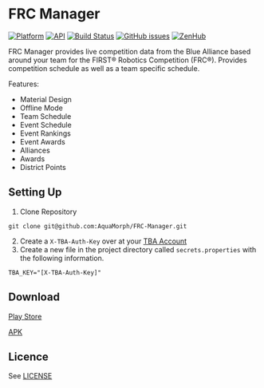 ﻿# FRC Manager
[![Platform](https://img.shields.io/badge/platform-android-green.svg)](http://developer.android.com/index.html)
[![API](https://img.shields.io/badge/API-15%2B-brightgreen.svg?style=flat)](https://android-arsenal.com/api?level=15)
[![Build Status](https://ci.cacolglazier.com/job/FRC-Manager/badge/icon)](https://ci.cacolglazier.com/job/FRC-Manager/)
[![GitHub issues](https://img.shields.io/github/issues/AquaMorph/FRC-Manager.svg)](https://github.com/AquaMorph/FRC-Manager/issues)
[![ZenHub](https://raw.githubusercontent.com/ZenHubIO/support/master/zenhub-badge.png)](https://zenhub.com)

FRC Manager provides live competition data from the Blue Alliance based around your team for the FIRST® Robotics Competition (FRC®). Provides competition schedule as well as a team specific schedule.

Features:

 - Material Design
 - Offline Mode
 - Team Schedule
 - Event Schedule
 - Event Rankings
 - Event Awards
 - Alliances
 - Awards
 - District Points

## Setting Up

1. Clone Repository
```
git clone git@github.com:AquaMorph/FRC-Manager.git
```
2. Create a `X-TBA-Auth-Key` over at your [TBA Account](https://www.thebluealliance.com/account)
3. Create a new file in the project directory called `secrets.properties` with the following information. 
```
TBA_KEY="[X-TBA-Auth-Key]"
```

## Download
[Play Store](https://play.google.com/store/apps/details?id=com.aquamorph.frcmanager)

[APK](https://github.com/AquaMorph/FRC-Manager/releases)

## Licence
See [LICENSE](https://github.com/AquaMorph/FRC-Manager/blob/master/LICENSE) 